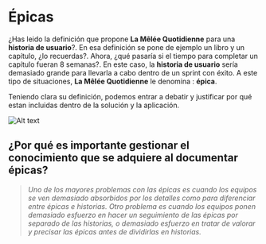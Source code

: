 # Épicas

¿Has leido la definición que propone **La Mêlée Quotidienne** para una **historia de usuario**?. En esa definición se pone de ejemplo un libro y un capítulo, ¿lo recuerdas?. Ahora, ¿qué pasaría si el tiempo para completar un capítulo fueran 8 semanas?. En este caso, la **historia de usuario** sería demasiado grande para llevarla a cabo dentro de un sprint con éxito. A este tipo de situaciones, **La Mêlée Quotidienne** le denomina : **épica**.

Teniendo clara su definición, podemos entrar a debatir y justificar por qué estan incluidas dentro de la solución y la aplicación. 

![Alt text](image.png)

## ¿Por qué es importante gestionar el conocimiento que se adquiere al documentar épicas?

> *Uno de los mayores problemas con las épicas es cuando los equipos se ven demasiado absorbidos por los detalles como para diferenciar entre épicas e historias. Otro problema es cuando los equipos ponen demasiado esfuerzo en hacer un seguimiento de las épicas por separado de las historias, o demasiado esfuerzo en tratar de valorar y precisar las épicas antes de dividirlas en historias.*

